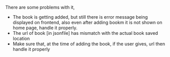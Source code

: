 There are some problems with it, 
- The book is getting added, but still there is error message being displayed on frontend, also even after adding bookm it is not shown on home page, handle it properly.
- The url of book [in jsonfile] has mismatch with the actual book saved location
- Make sure that, at the time of adding the book, if the user gives, url then handle it properly
